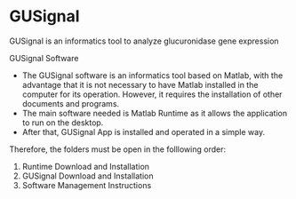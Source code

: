 # GUSignal
GUSignal is an informatics tool to analyze glucuronidase gene expression

GUSignal Software
- The GUSignal software is an informatics tool based on Matlab, with the advantage 
that it is not necessary to have Matlab installed in the computer for its operation. 
However, it requires the installation of other documents and programs. 
- The main software needed is Matlab Runtime as it allows the application to run on the desktop. 
- After that, GUSignal App is installed and operated in a simple way.

Therefore, the folders must be open in the folllowing order:  
1. Runtime Download and Installation
2. GUSignal Download and Installation
3. Software Management Instructions 
